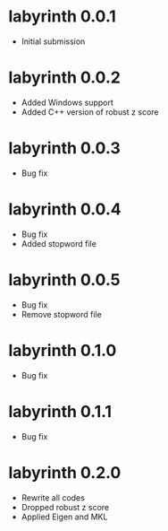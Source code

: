 # labyrinth 0.0.1

* Initial submission

# labyrinth 0.0.2

* Added Windows support
* Added C++ version of robust z score

# labyrinth 0.0.3

* Bug fix

# labyrinth 0.0.4

* Bug fix
* Added stopword file

# labyrinth 0.0.5

* Bug fix
* Remove stopword file

# labyrinth 0.1.0

* Bug fix

# labyrinth 0.1.1

* Bug fix

# labyrinth 0.2.0

* Rewrite all codes
* Dropped robust z score
* Applied Eigen and MKL

